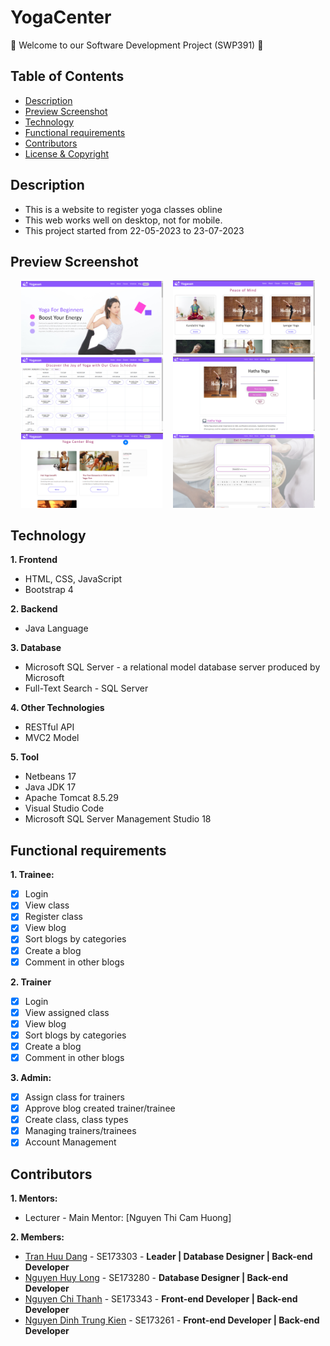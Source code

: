 # YogaCenter
:wave: Welcome to our Software Development Project (SWP391) :wave:

## Table of Contents

- [Description](#description)
- [Preview Screenshot](#preview-screenshot)
- [Technology](#technology)
- [Functional requirements](#functional-requirements)
- [Contributors](#contributors)
- [License & Copyright](#license--copyright)

## Description
- This is a website to register yoga classes obline
- This web works well on desktop, not for mobile.
- This project started from 22-05-2023 to 23-07-2023

## Preview Screenshot
  <div align="center">
  <img src="1.png" alt="Home 1" width="45%"></img> &nbsp;&nbsp; <img src="2.png" alt="Home 2" width="45%"></img>
  <img src="3.png" alt="Sharing" width="45%"></img> &nbsp;&nbsp; <img src="4.png" alt="Project Details" width="45%"></img>
  <img src="5.png" alt="Search Page" width="45%"></img> &nbsp;&nbsp; <img src="6.png" alt="Admin Account List" width="45%"></img>
</div>

## Technology
**1. Frontend**
  - HTML, CSS, JavaScript
  - Bootstrap 4

**2. Backend**
  - Java Language

**3. Database**
  - Microsoft SQL Server - a relational model database server produced by Microsoft
  - Full-Text Search - SQL Server

**4. Other Technologies**
- RESTful API
- MVC2 Model

**5. Tool**
  - Netbeans 17
  - Java JDK 17
  - Apache Tomcat 8.5.29
  - Visual Studio Code
  - Microsoft SQL Server Management Studio 18

## Functional requirements
**1. Trainee:**
- [x] Login 
- [x] View class
- [x] Register class
- [x] View blog
- [x] Sort blogs by categories
- [x] Create a blog
- [x] Comment in other blogs

**2. Trainer**
- [x] Login 
- [x] View assigned class 
- [x] View blog
- [x] Sort blogs by categories
- [x] Create a blog
- [x] Comment in other blogs

**3. Admin:**
- [x] Assign class for trainers
- [x] Approve blog created trainer/trainee
- [x] Create class, class types
- [x] Managing trainers/trainees
- [x] Account Management

## Contributors
**1. Mentors:**
- Lecturer - Main Mentor: [Nguyen Thi Cam Huong]

**2. Members:**
- [Tran Huu Dang](https://github.com/ibarakoi) - 	SE173303 - **Leader | Database Designer | Back-end Developer**
- [Nguyen Huy Long](https://github.com/Oalskad) - 	SE173280 - **Database Designer | Back-end Developer**
- [Nguyen Chi Thanh](https://github.com/Jacces) - 	SE173343 - **Front-end Developer | Back-end Developer**
- [Nguyen Dinh Trung Kien](https://github.com/devlindinh-2003) - SE173261 - **Front-end Developer | Back-end Developer**

